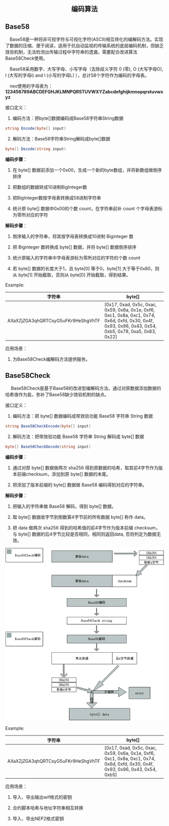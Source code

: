 <center> <h2> 编码算法 </h2> </center>

##  Base58

　Base58是一种将非可视字符与可视化字符(ASCII)相互转化的编解码方法。实现了数据的压缩、便于阅读，适用于抗自动监视的传输系统的底层编码机制，但缺乏效验机制，无法检测出传输过程中字符串的遗漏，需要配合改进算法Base58Check使用。

　Base58采用数字、大写字母、小写字母（去除歧义字符 0 (零), O (大写字母O), I (大写的字母i) and l (小写的字母L) ），总计58个字符作为编码的字母表。

　neo使用的字母表为：**123456789ABCDEFGHJKLMNPQRSTUVWXYZabcdefghijkmnopqrstuvwxyz**

接口定义：

1.  编码方法：把byte[]数据编码成Base58字符串String数据

```c#
string Encode(byte[] input)
```


2.  解码方法：Base58字符串String解码成byte[]数据

```c#
byte[] Decode(string input)
```


**编码步骤**：

1.  在 byte[] 数据前添加一个0x00，生成一个新的byte数组，并将新数组做倒序排序

2.  把数组的数据转成10进制BigInteger数

3.  把BigInteger数按字母表转换成58进制字符串

4.  统计原 byte[] 数据中0x00的个数 count，在字符串前补 count 个字母表游标为零所对应的字符

**解码步骤**：

1.  倒序输入的字符串，将其按字母表转换成10进制 Biginteger 数

2.  把 Biginteger 数转换成 byte[] 数据，并将 byte[] 数据倒序排序

3.  统计原输入的字符串中字母表游标为零所对应的字符的个数 count

4.  若 byte[] 数据的长度大于1，且 byte[0] 等于0，byte[1] 大于等于0x80，则从 byte[1] 开始截取，否则从 byte[0] 开始截取，得到结果。

Example:

| 字符串 | byte[] |
| --- | --- |
| <nobr>AXaXZjZGA3qhQRTCsyG5uFKr9HeShgVhTF</nobr> |  [0x17, 0xad, 0x5c, 0xac, 0x59, 0x6a, 0x1e, 0xf6, 0xc1, 0x8a, 0xc1, 0x74, 0x6d, 0xfd, 0x30, 0x4f, 0x93, 0x96, 0x43, 0x54, 0xb5, 0x78, 0xa5, 0x83, 0x22] |

应用场景：

1.  为Base58Check编解码方法提供服务。



## Base58Check


　   Base58Check是基于Base58的改进型编解码方法。通过对原数据添加数据的哈希值作为盐，弥补了Base58缺少效验机制的缺点。

接口定义：

1. 编码方法：把 byte[] 数据编码成带效验功能 Base58 字符串 String 数据

```c#
string Base58CheckEncode(byte[] input)
```

2.  解码方法：把带效验功能 Base58 字符串 String 解码成 byte[] 数据

```c#
byte[] Base58CheckDecode(string input)
```
**编码步骤**：

1.  通过对原 byte[] 数据做两次 sha256 得到原数据的哈希，取其前4字节作为版本前缀checksum，添加到原 byte[] 数据的末尾。

2.  把添加了版本前缀的 byte[] 数据做 Base58 编码得到对应的字符串。

**解码步骤**：

1.  把输入的字符串做 Base58 解码，得到 byte[] 数据。

2.  取 byte[] 数据收字节到倒数第4字节前的所有数据 byte[] 称作 data。

3.  把 data 做两次 sha256 得到的哈希值的前4字节作为版本前缀 checksum，与 byte[] 数据的后4字节比较是否相同，相同则返回data, 否则判定为数据无效。

[![Base58Check编解码](../../images/blockchain_paradigm/Base58CheckEncodeAndDecode.png?imageMogr2/auto-orient/strip%7CimageView2/2/w/20)](../../images/blockchain_paradigm/Base58CheckEncodeAndDecode.png)

Example:

| 字符串 | byte[] |
| --- | --- |
| <nobr>AXaXZjZGA3qhQRTCsyG5uFKr9HeShgVhTF</nobr>   |  [0x17, 0xad, 0x5c, 0xac, 0x59, 0x6a, 0x1e, 0xf6, 0xc1, 0x8a, 0xc1, 0x74, 0x6d, 0xfd, 0x30, 0x4f, 0x93, 0x96, 0x43, 0x54, 0xb5] |


应用场景：

1. 导入、导出输出wif格式的密钥     

2. 合约脚本哈希与地址字符串相互转换

3. 导入、导出NEP2格式密钥
